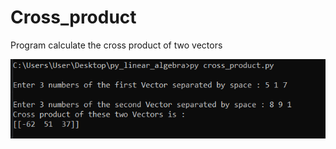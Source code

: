 # Cross_product
Program calculate the cross product of two vectors

![alt text](https://github.com/alexzedev/Cross_product/blob/main/cross_product_screen.png?raw=true)
